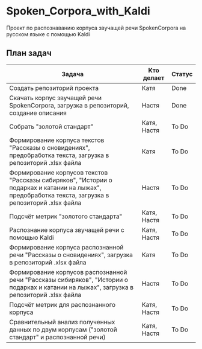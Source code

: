 # Spoken_Corpora_with_Kaldi
Проект по распознаванию корпуса звучащей речи SpokenCorpora на русском языке с помощью Kaldi

## План задач

|Задача | Кто делает | Статус |
| ---- | ---- | ---- |
| Создать репозиторий проекта |Катя | Done |
| Скачать корпус звучащей речи SpokenCorpora, загрузка в репозиторий, создание описания | Настя | Done |
| Собрать "золотой стандарт"| Катя, Настя| To Do |
| Формирование корпуса текстов "Рассказы о сновидениях", предобработка текста, загрузка в репозиторий .xlsx файла | Катя | To Do |
| Формирование корпусов текстов "Рассказы сибиряков", "Истории о подарках и катании на лыжах", предобработка текста, загрузка в репозиторий .xlsx файла| Настя | To Do |
| Подсчёт метрик "золотого стандарта" | Катя, Настя | To Do |
| Распознание корпуса звучащей речи с помощью Kaldi | Катя, Настя | To Do |
| Формирование корпуса распознанной речи "Рассказы о сновидениях", загрузка в репозиторий .xlsx файла | Катя | To Do |
| Формирование корпусов распознанной речи "Рассказы сибиряков", "Истории о подарках и катании на лыжах", загрузка в репозиторий .xlsx файла| Настя | To Do |
| Подсчёт метрик для распознанного корпуса | Катя, Настя | To Do |
| Сравнительный анализ полученных данных по двум корпусам ("золотой стандарт" и распознанной речи) | Катя, Настя | To Do |
